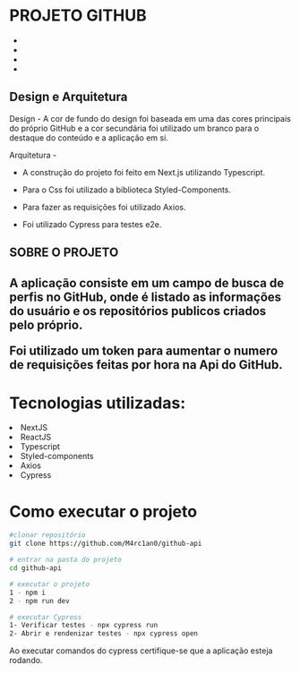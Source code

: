 # PROJETO GITHUB
-
-
-
-
<h2>Design e Arquitetura</h2>

Design - A cor de fundo do design foi baseada em uma das cores principais do próprio GitHub e a cor secundária foi utilizado um branco para o destaque
do conteúdo e a aplicação em si.

Arquitetura - 

- A construção do projeto foi feito em Next.js utilizando Typescript.

- Para o Css foi utilizado a biblioteca Styled-Components.

- Para fazer as requisições foi utilizado Axios.

- Foi utilizado Cypress para testes e2e.

<h2>SOBRE O PROJETO<h2/>

A aplicação consiste em um campo de busca de perfis no GitHub, onde é listado as informações do usuário e os repositórios publicos criados pelo próprio.

Foi utilizado um token para aumentar o numero de requisições feitas por hora na Api do GitHub.

# Tecnologias utilizadas:

<li>NextJS</li>
<li>ReactJS</li>
<li>Typescript</li>
<li>Styled-components</li>
<li>Axios</li>
<li>Cypress</li>

# Como executar o projeto

```bash
#clonar repositório 
git clone https://github.com/M4rc1an0/github-api

# entrar na pasta do projeto
cd github-api

# executar o projeto
1 - npm i
2 - npm run dev

# executar Cypress
1- Verificar testes - npx cypress run
2- Abrir e rendenizar testes - npx cypress open

```

Ao executar comandos do cypress certifique-se que a aplicação esteja rodando.
